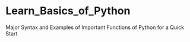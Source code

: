 # Learn_Basics_of_Python
Major Syntax and Examples of Important Functions of Python for a Quick Start
